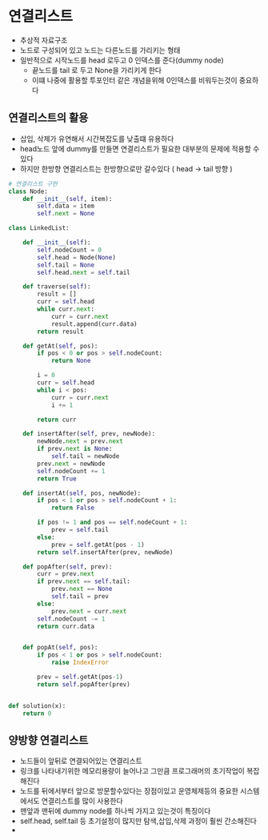 # 연결리스트
- 추상적 자료구조
- 노드로 구성되어 있고 노드는 다른노드를 가리키는 형태
- 일반적으로 시작노드를 head 로두고 0 인덱스를 준다(dummy node)
  - 끝노드를 tail 로 두고 None을 가리키게 한다
  - 이떄 나중에 활용할 투포인터 같은 개념을위해 0인덱스를 비워두는것이 중요하다
  
## 연결리스트의 활용
- 삽입, 삭제가 유연해서 시간복잡도를 낮출떄 유용하다
- head노드 앞에 dummy를 만들면 연결리스트가 필요한 대부분의 문제에 적용할 수 있다
- 하지만 한방향 연결리스트는 한방향으로만 갈수있다 ( head -> tail 방향 ) 
```python
# 연결리스트 구현
class Node:
    def __init__(self, item):
        self.data = item
        self.next = None

class LinkedList:

    def __init__(self):
        self.nodeCount = 0
        self.head = Node(None)
        self.tail = None
        self.head.next = self.tail

    def traverse(self):
        result = []
        curr = self.head
        while curr.next:
            curr = curr.next
            result.append(curr.data)
        return result

    def getAt(self, pos):
        if pos < 0 or pos > self.nodeCount:
            return None

        i = 0
        curr = self.head
        while i < pos:
            curr = curr.next
            i += 1

        return curr

    def insertAfter(self, prev, newNode):
        newNode.next = prev.next
        if prev.next is None:
            self.tail = newNode
        prev.next = newNode
        self.nodeCount += 1
        return True

    def insertAt(self, pos, newNode):
        if pos < 1 or pos > self.nodeCount + 1:
            return False

        if pos != 1 and pos == self.nodeCount + 1:
            prev = self.tail
        else:
            prev = self.getAt(pos - 1)
        return self.insertAfter(prev, newNode)

    def popAfter(self, prev):
		curr = prev.next
		if prev.next == self.tail:
			prev.next == None
			self.tail = prev
		else:
			prev.next = curr.next
		self.nodeCount -= 1
		return curr.data


    def popAt(self, pos):
		if pos < 1 or pos > self.nodeCount:
			raise IndexError

		prev = self.getAt(pos-1)
		return self.popAfter(prev)


def solution(x):
    return 0
```

## 양방향 연결리스트
- 노드들이 앞뒤로 연결되어있는 연결리스트
- 링크를 나타내기위한 메모리용량이 늘어나고 그만큼 프로그래머의 초기작업이 복잡해진다
- 노드를 뒤에서부터 앞으로 방문할수있다는 장점이있고 운영체제등의 중요한 시스템에서도 연결리스트를 많이 사용한다
- 맨앞과 맨뒤에 dummy node를 하나씩 가지고 있는것이 특징이다
- self.head, self.tail 등 초기설정이 많지만 탐색,삽입,삭제 과정이  훨씬 간소해진다
- 